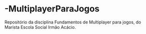 # -MultiplayerParaJogos
Repositório da disciplina Fundamentos de Multiplayer para jogos, do Marista Escola Social Irmão Acácio.
